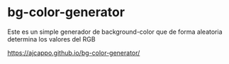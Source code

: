 # bg-color-generator

Este es un simple generador de background-color que de forma aleatoria determina los valores del RGB

https://ajcappo.github.io/bg-color-generator/
